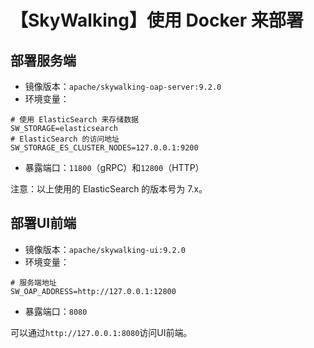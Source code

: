# 【SkyWalking】使用 Docker 来部署

## 部署服务端
* 镜像版本：`apache/skywalking-oap-server:9.2.0`
* 环境变量：
```properties
# 使用 ElasticSearch 来存储数据
SW_STORAGE=elasticsearch
# ElasticSearch 的访问地址
SW_STORAGE_ES_CLUSTER_NODES=127.0.0.1:9200
```
* 暴露端口：`11800`（gRPC）和`12800`（HTTP）

注意：以上使用的 ElasticSearch 的版本号为 7.x。

## 部署UI前端
* 镜像版本：`apache/skywalking-ui:9.2.0`
* 环境变量：
```properties
# 服务端地址
SW_OAP_ADDRESS=http://127.0.0.1:12800
```
* 暴露端口：`8080`

可以通过`http://127.0.0.1:8080`访问UI前端。